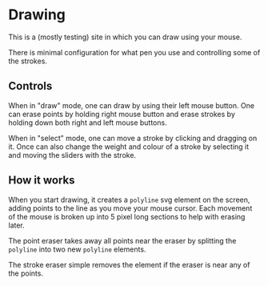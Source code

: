 # Drawing

This is a (mostly testing) site in which you can draw using your mouse.

There is minimal configuration for what pen you use and controlling some
of the strokes.

## Controls

When in "draw" mode, one can draw by using their left mouse button.  One
can erase points by holding right mouse button and erase strokes by
holding down both right and left mouse buttons.

When in "select" mode, one can move a stroke by clicking and dragging on
it.  Once can also change the weight and colour of a stroke by selecting
it and moving the sliders with the stroke.

## How it works

When you start drawing, it creates a `polyline` svg element on the
screen, adding points to the line as you move your mouse cursor.  Each
movement of the mouse is broken up into 5 pixel long sections to help
with erasing later.

The point eraser takes away all points near the eraser by splitting the
`polyline` into two new `polyline` elements.

The stroke eraser simple removes the element if the eraser is near any
of the points.

